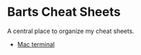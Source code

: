 # Barts Cheat Sheets

A central place to organize my cheat sheets.

- [Mac terminal](./mac-terminal.mkd)
